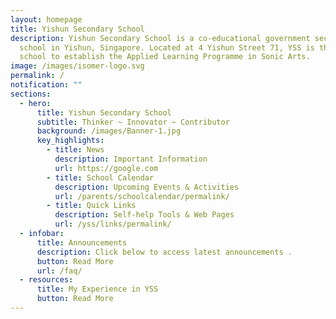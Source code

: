 ```yaml
---
layout: homepage
title: Yishun Secondary School
description: Yishun Secondary School is a co-educational government secondary
  school in Yishun, Singapore. Located at 4 Yishun Street 71, YSS is the first
  school to establish the Applied Learning Programme in Sonic Arts.
image: /images/isomer-logo.svg
permalink: /
notification: ""
sections:
  - hero:
      title: Yishun Secondary School
      subtitle: Thinker ~ Innovator ~ Contributor
      background: /images/Banner-1.jpg
      key_highlights:
        - title: News
          description: Important Information
          url: https://google.com
        - title: School Calendar
          description: Upcoming Events & Activities
          url: /parents/schoolcalendar/permalink/
        - title: Quick Links
          description: Self-help Tools & Web Pages
          url: /yss/links/permalink/
  - infobar:
      title: Announcements
      description: Click below to access latest announcements .
      button: Read More
      url: /faq/
  - resources:
      title: My Experience in YSS
      button: Read More
---
```

